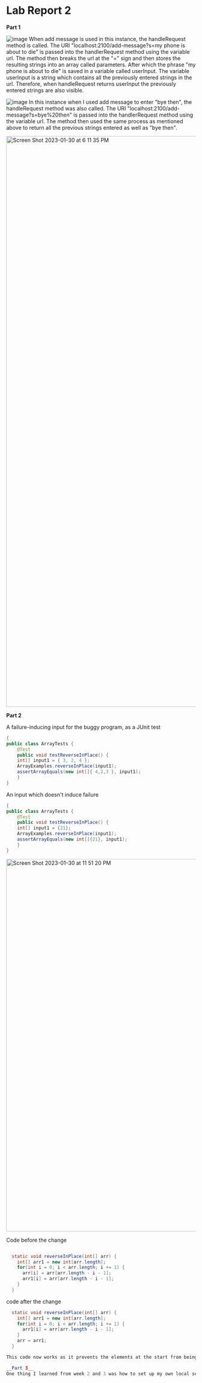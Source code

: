 
# Lab Report 2

__Part 1__

![image](https://user-images.githubusercontent.com/122564032/215642634-b5269cba-995b-441c-9050-77bfa89e3a93.png)
When add message is used in this instance, the handleRequest method is called. The URI "localhost:2100/add-message?s=my phone is about to die" is passed into the handlerRequest method using the variable url. The method then breaks the url at the "=" sign and then stores the resulting strings into an array called parameters. After which the phrase "my phone is about to die" is saved in a variable called userInput. The variable userInput is a string which contains all the previously entered strings in the url. Therefore, when handleRequest returns userInput the previously entered strings are also visible.

![image](https://user-images.githubusercontent.com/122564032/215642688-25fbc35e-f168-4048-bbfb-b0ad4345e9bb.png)
In this instance when I used add message to enter "bye then", the handleRequest method was also called. The URI "localhost:2100/add-message?s=bye%20then" is passed into the handlerRequest method using the variable url. The method then used the same process as mentioned above to return all the previous strings entered as well as "bye then".


<img width="1512" alt="Screen Shot 2023-01-30 at 6 11 35 PM" src="https://user-images.githubusercontent.com/122564032/215642714-43f383f3-502b-4885-930a-452ff89fc925.png">


__Part 2__

A failure-inducing input for the buggy program, as a JUnit test
```java
{
public class ArrayTests {
	@Test 
	public void testReverseInPlace() {
    int[] input1 = { 3, 2, 4 };
    ArrayExamples.reverseInPlace(input1);
    assertArrayEquals(new int[]{ 4,2,3 }, input1);
	}
}
```

An input which doesn't induce failure 

```java
{
public class ArrayTests {
	@Test 
	public void testReverseInPlace() {
    int[] input1 = {21};
    ArrayExamples.reverseInPlace(input1);
    assertArrayEquals(new int[]{21}, input1);
	}
}
```
<img width="987" alt="Screen Shot 2023-01-30 at 11 51 20 PM" src="https://user-images.githubusercontent.com/122564032/215699051-d31aafbc-0dc8-4807-822d-cace5bef8374.png">


Code before the change 

```java

  static void reverseInPlace(int[] arr) {
    int[] arr1 = new int[arr.length];
    for(int i = 0; i < arr.length; i += 1) {
      arr[i] = arr[arr.length - i - 1];
      arr1[i] = arr[arr.length - i - 1];
    }
  }
```

code after the change

```java
  static void reverseInPlace(int[] arr) {
    int[] arr1 = new int[arr.length];
    for(int i = 0; i < arr.length; i += 1) {
      arr1[i] = arr[arr.length - i - 1];
    }
    arr = arr1;
  }

This code now works as it prevents the elements at the start from being reassigned by storing all the elements from the input array in a new arrray arr1. Then the reference for arr is assigned to arr1 which contains the elements in the reverse order. In the previous iteration of the code, the array entered by the user was being rewritten, hence the bug. 

__Part 3__
One thing I learned from week 2 and 3 was how to set up my own local server and run commands on it. Previously I had only known about accessing existing servers remotely. 

